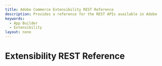 ```yaml
---
title: Adobe Commerce Extensibility REST Reference
description: Provides a reference for the REST APIs available in Adobe Commerce for extensibility.
keywords:
  - App Builder
  - Extensibility
layout: none
---
```


# Extensibility REST Reference

<RedoclyAPIBlock src="/commerce/extensibility/rest/extensibility.yaml" hideTryItPanel scrollYOffset={64} />
